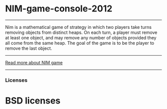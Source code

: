# NIM-game-console-2012
***
Nim is a mathematical game of strategy in which two players take turns removing objects from distinct heaps. 
On each turn, a player must remove at least one object, and may remove any number of objects provided they all come from the same heap. 
The goal of the game is to be the player to remove the last object.
***
[Read more about NIM game](https://en.wikipedia.org/wiki/Nim)
***
### Licenses
# BSD licenses
